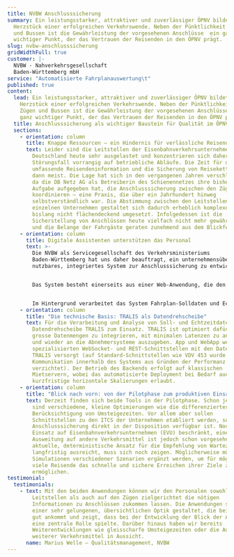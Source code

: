 ```yaml
---
title: NVBW Anschlusssicherung
summary: Ein leistungsstarker, attraktiver und zuverlässiger ÖPNV bildet das
  Herzstück einer erfolgreichen Verkehrswende. Neben der Pünktlichkeit von Zügen
  und Bussen ist die Gewährleistung der vorgesehenen Anschlüsse  ein ganz
  wichtiger Punkt, der das Vertrauen der Reisenden in den ÖPNV prägt.
slug: nvbw-anschlusssicherung
gridWidthFull: true
customer: |-
  NVBW - Nahverkehrsgesellschaft
  Baden-Württemberg mbH
service: "Automatisierte Fahrplanauswertung\t"
published: true
content:
  lead: Ein leistungsstarker, attraktiver und zuverlässiger ÖPNV bildet das
    Herzstück einer erfolgreichen Verkehrswende. Neben der Pünktlichkeit von
    Zügen und Bussen ist die Gewährleistung der vorgesehenen Anschlüsse  ein
    ganz wichtiger Punkt, der das Vertrauen der Reisenden in den ÖPNV prägt.
  title: Anschlusssicherung als wichtiger Baustein für Qualität im ÖPNV
  sections:
    - orientation: column
      title: Knappe Ressourcen – ein Hindernis für verlässliche Reisendeninformation
      text: Leider sind die Leitstellen der Eisenbahnverkehrsunternehmen in
        Deutschland heute sehr ausgelastet und konzentrieren sich daher im
        Störungsfall vorrangig auf betriebliche Abläufe. Die Zeit für die
        umfassende Reisendeninformation und die Sicherung von Reiseketten fehlt
        dann meist. Die Lage hat sich in den vergangenen Jahren verschlechtert,
        da die DB Netz AG als Betreiberin des Schienennetzes ihre bisherige
        Aufgabe aufgegeben hat, die Anschlusssicherung zwischen den Zügen zu
        koordinieren – eine Praxis, die über ein Jahrhundert hinweg
        selbstverständlich war. Die Abstimmung zwischen den Leitstellen der
        einzelnen Unternehmen gestaltet sich dadurch erheblich komplexer und ist
        bislang nicht flächendeckend umgesetzt. Infolgedessen ist die
        Sicherstellung von Anschlüssen heute vielfach nicht mehr gewährleistet,
        und die Belange der Fahrgäste geraten zunehmend aus dem Blickfeld.
    - orientation: column
      title: Digitale Assistenten unterstützen das Personal
      text: >-
        Die NVBW als Servicegesellschaft des Verkehrsministeriums
        Baden-Württemberg hat uns daher beauftragt, ein unternehmensübergreifend
        nutzbares, integriertes System zur Anschlusssicherung zu entwickeln.


        Das System besteht einerseits aus einer Web-Anwendung, die den Leitstellen aller Unternehmen zur Verfügung gestellt wird. Andererseits umfasst das System eine App für die Fahrzeuge, die den Fahrzeugführer:innen anzeigt, ob und wie lange sie warten müssen, um den Anschluss von einem verspäteten Zubringer zu gewährleisten. Beide Anwendungen sind als Open Source-Software entwickelt. Sie werden über die NVBW allen Unternehmen kostenfrei zur Verfügung gestellt.


        Im Hintergrund verarbeitet das System Fahrplan-Solldaten und Echtzeitdaten. Aus den Solldaten werden die vorgesehenen Anschlüsse hergeleitet, wobei auch die Umsteigezeiten zwischen zwei Fahrten berücksichtigt werden. Mit den Echtzeitdaten werden dann die Hinweise erstellt, wie lange auf Zubringer gewartet werden soll. Die Web-Anwendung informiert die Leitstelle sehr detailliert darüber, welche Anschlüsse gesichert werden oder welche wegen zu grossen zeitlichen Differenzen gebrochen werden müssen. In der App für die Fahrzeugführer:innen werden die Wartezeiten ohne weitere Details gezeigt, um jegliche unnötige Ablenkung zu vermeiden.
    - orientation: column
      title: "Die technische Basis: TRALIS als Datendrehscheibe"
      text: Für die Verarbeitung und Analyse von Soll- und Echtzeitdaten kommt unsere
        Datendrehscheibe TRALIS zum Einsatz. TRALIS ist optimiert dafür, auch
        grosse Datenmengen zu integrieren, mit minimalen Latenzen zu analysieren
        und wieder an die Abnehmersysteme auszugeben. App und WebApp werden mit
        spezialisierten WebSocket- und REST-Schnittstellen mit den Daten aus
        TRALIS versorgt (auf Standard-Schnittstellen wie VDV 453 wurde für die
        Kommunikation innerhalb des Systems aus Gründen der Performanz
        verzichtet). Der Betrieb des Backends erfolgt auf klassischen
        Mietservern, wobei das automatisierte Deployment bei Bedarf auch
        kurzfristige horizontale Skalierungen erlaubt.
    - orientation: column
      title: "Blick nach vorn: von der Pilotphase zum produktiven Einsatz"
      text: Derzeit finden sich beide Tools in der Pilotphase. Schon jetzt geplant
        sind verschiedene, kleine Optimierungen wie die differenziertere
        Berücksichtigung von Umsteigezeiten. Vor allem aber sollen
        Schnittstellen zu den ITCS der Unternehmen etabliert werden, so dass die
        Anschlusssicherung direkt in der Disposition verfügbar ist. Noch ist der
        Einsatz auf Eisenbahnverkehrsunternehmen (EVU) beschränkt, eine
        Ausweitung auf andere Verkehrsmittel ist jedoch schon vorgesehen. Ob der
        aktuelle, deterministische Ansatz für die Empfehlung von Wartezeiten
        langfristig ausreicht, muss sich noch zeigen. Möglicherweise müssen
        Simulationen verschiedener Szenarien ergänzt werden, um für möglichst
        viele Reisende das schnelle und sichere Erreichen ihrer Ziele zu
        ermöglichen.
testimonial:
  testimonials:
    - text: Mit den beiden Anwendungen können wir den Personalen sowohl in den
        Leitstellen als auch auf den Zügen zielgerichtet die nötigen
        Informationen zu Anschlüssen zukommen lassen. Die Anwendungen sind in
        einer sehr gelungenen, übersichtlichen Optik gestaltet, die bei Nutzern
        gut ankommt und zeigt, dass bei der Entwicklung der Blick der Anwender
        eine zentrale Rolle spielte. Darüber hinaus haben wir bereits
        Weiterentwicklungen wie gleisscharfe Umsteigezeiten oder die Aufnahme
        weiterer Verkehrsmittel in Aussicht.
      name: Marius Welle – Qualitätsmanagement, NVBW
---
```

